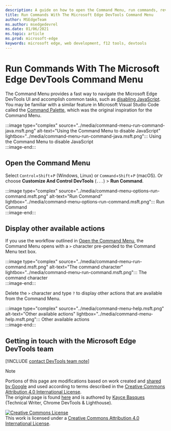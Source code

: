 ```yaml
---
description: A guide on how to open the Command Menu, run commands, review other actions, and more.
title: Run Commands With The Microsoft Edge DevTools Command Menu
author: MSEdgeTeam
ms.author: msedgedevrel
ms.date: 01/06/2021
ms.topic: article
ms.prod: microsoft-edge
keywords: microsoft edge, web development, f12 tools, devtools
---
```

<!-- Copyright Kayce Basques 

   Licensed under the Apache License, Version 2.0 (the "License");
   you may not use this file except in compliance with the License.
   You may obtain a copy of the License at

       https://www.apache.org/licenses/LICENSE-2.0

   Unless required by applicable law or agreed to in writing, software
   distributed under the License is distributed on an "AS IS" BASIS,
   WITHOUT WARRANTIES OR CONDITIONS OF ANY KIND, either express or implied.
   See the License for the specific language governing permissions and
   limitations under the License.  -->  

# Run Commands With The Microsoft Edge DevTools Command Menu  

The Command Menu provides a fast way to navigate the Microsoft Edge DevTools UI and accomplish common tasks, such as [disabling JavaScript][JavascriptDisable].  You may be familiar with a similar feature in Microsoft Visual Studio Code called the [Command Palette][VisualStudioCodeUICommandPalette], which was the original inspiration for the Command Menu.  

:::image type="complex" source="../media/command-menu-run-command-java.msft.png" alt-text="Using the Command Menu to disable JavaScript" lightbox="../media/command-menu-run-command-java.msft.png":::
   Using the Command Menu to disable JavaScript  
:::image-end:::  

## Open the Command Menu  

Select `Control`+`Shift`+`P` \(Windows, Linux\) or `Command`+`Shift`+`P` \(macOS\). Or choose **Customize And Control DevTools** \(`...`\) > **Run Command**.  

:::image type="complex" source="../media/command-menu-options-run-command.msft.png" alt-text="Run Command" lightbox="../media/command-menu-options-run-command.msft.png":::
   Run Command  
:::image-end:::  

## Display other available actions  

If you use the workflow outlined in [Open the Command Menu](#open-the-command-menu), the Command Menu opens with a `>` character pre-pended to the Command Menu text box.  

:::image type="complex" source="../media/command-menu-run-command.msft.png" alt-text="The command character" lightbox="../media/command-menu-run-command.msft.png":::
   The command character  
:::image-end:::  

Delete the `>` character and type `?` to display other actions that are available from the Command Menu.  

:::image type="complex" source="../media/command-menu-help.msft.png" alt-text="Other available actions" lightbox="../media/command-menu-help.msft.png":::
   Other available actions  
:::image-end:::  

## Getting in touch with the Microsoft Edge DevTools team  

[!INCLUDE [contact DevTools team note](../includes/contact-devtools-team-note.md)]  

<!-- links -->  

[JavascriptDisable]: ../javascript/disable.md "Disable JavaScript With Microsoft Edge DevTools | Microsoft Docs"  

[VisualStudioCodeUICommandPalette]: https://code.visualstudio.com/docs/getstarted/userinterface#_command-palette "Command palette - Visual Studio Code UI"  

> [!NOTE]
> Portions of this page are modifications based on work created and [shared by Google][GoogleSitePolicies] and used according to terms described in the [Creative Commons Attribution 4.0 International License][CCA4IL].  
> The original page is found [here](https://developers.google.com/web/tools/chrome-devtools/command-menu/index) and is authored by [Kayce Basques][KayceBasques] \(Technical Writer, Chrome DevTools \& Lighthouse\).  

[![Creative Commons License][CCby4Image]][CCA4IL]  
This work is licensed under a [Creative Commons Attribution 4.0 International License][CCA4IL].  

[CCA4IL]: https://creativecommons.org/licenses/by/4.0  
[CCby4Image]: https://i.creativecommons.org/l/by/4.0/88x31.png  
[GoogleSitePolicies]: https://developers.google.com/terms/site-policies  
[KayceBasques]: https://developers.google.com/web/resources/contributors/kaycebasques  
